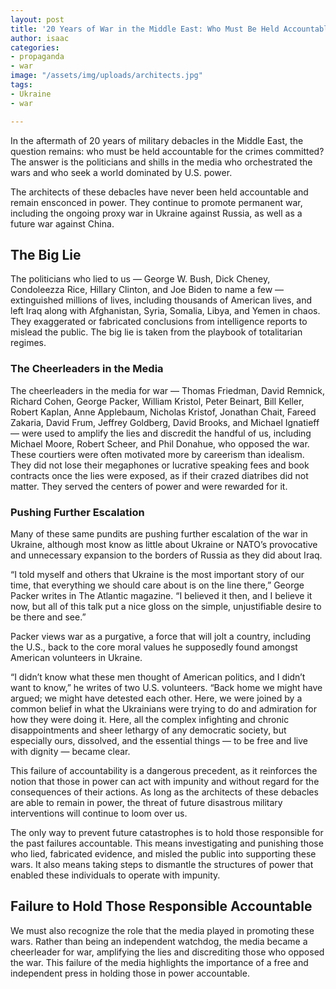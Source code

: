 ```yaml
---
layout: post
title: '20 Years of War in the Middle East: Who Must Be Held Accountable?'
author: isaac
categories:
- propaganda
- war
image: "/assets/img/uploads/architects.jpg"
tags:
- Ukraine
- war

---
```

In the aftermath of 20 years of military debacles in the Middle East, the question remains: who must be held accountable for the crimes committed? The answer is the politicians and shills in the media who orchestrated the wars and who seek a world dominated by U.S. power.

The architects of these debacles have never been held accountable and remain ensconced in power. They continue to promote permanent war, including the ongoing proxy war in Ukraine against Russia, as well as a future war against China.

## The Big Lie

The politicians who lied to us — George W. Bush, Dick Cheney, Condoleezza Rice, Hillary Clinton, and Joe Biden to name a few — extinguished millions of lives, including thousands of American lives, and left Iraq along with Afghanistan, Syria, Somalia, Libya, and Yemen in chaos. They exaggerated or fabricated conclusions from intelligence reports to mislead the public. The big lie is taken from the playbook of totalitarian regimes.

### The Cheerleaders in the Media

The cheerleaders in the media for war — Thomas Friedman, David Remnick, Richard Cohen, George Packer, William Kristol, Peter Beinart, Bill Keller, Robert Kaplan, Anne Applebaum, Nicholas Kristof, Jonathan Chait, Fareed Zakaria, David Frum, Jeffrey Goldberg, David Brooks, and Michael Ignatieff — were used to amplify the lies and discredit the handful of us, including Michael Moore, Robert Scheer, and Phil Donahue, who opposed the war. These courtiers were often motivated more by careerism than idealism. They did not lose their megaphones or lucrative speaking fees and book contracts once the lies were exposed, as if their crazed diatribes did not matter. They served the centers of power and were rewarded for it.

### Pushing Further Escalation

Many of these same pundits are pushing further escalation of the war in Ukraine, although most know as little about Ukraine or NATO’s provocative and unnecessary expansion to the borders of Russia as they did about Iraq.

“I told myself and others that Ukraine is the most important story of our time, that everything we should care about is on the line there,” George Packer writes in The Atlantic magazine. “I believed it then, and I believe it now, but all of this talk put a nice gloss on the simple, unjustifiable desire to be there and see.”

Packer views war as a purgative, a force that will jolt a country, including the U.S., back to the core moral values he supposedly found amongst American volunteers in Ukraine.

“I didn’t know what these men thought of American politics, and I didn’t want to know,” he writes of two U.S. volunteers. “Back home we might have argued; we might have detested each other. Here, we were joined by a common belief in what the Ukrainians were trying to do and admiration for how they were doing it. Here, all the complex infighting and chronic disappointments and sheer lethargy of any democratic society, but especially ours, dissolved, and the essential things — to be free and live with dignity — became clear.

This failure of accountability is a dangerous precedent, as it reinforces the notion that those in power can act with impunity and without regard for the consequences of their actions. As long as the architects of these debacles are able to remain in power, the threat of future disastrous military interventions will continue to loom over us.

The only way to prevent future catastrophes is to hold those responsible for the past failures accountable. This means investigating and punishing those who lied, fabricated evidence, and misled the public into supporting these wars. It also means taking steps to dismantle the structures of power that enabled these individuals to operate with impunity.

## Failure to Hold Those Responsible Accountable

We must also recognize the role that the media played in promoting these wars. Rather than being an independent watchdog, the media became a cheerleader for war, amplifying the lies and discrediting those who opposed the war. This failure of the media highlights the importance of a free and independent press in holding those in power accountable.